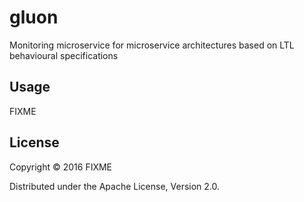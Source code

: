 # gluon

Monitoring microservice for microservice architectures based on LTL behavioural specifications

## Usage

FIXME

## License

Copyright © 2016 FIXME

Distributed under the Apache License, Version 2.0.
